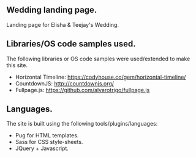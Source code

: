 ## Wedding landing page.

Landing page for Elisha & Teejay's Wedding.

## Libraries/OS code samples used.

The following libraries or OS code samples were used/extended to make this site.

- Horizontal Timeline: https://codyhouse.co/gem/horizontal-timeline/
- CountdownJS: http://countdownjs.org/
- Fullpage.js: https://github.com/alvarotrigo/fullpage.js

## Languages.

The site is built using the following tools/plugins/languages:

- Pug for HTML templates.
- Sass for CSS style-sheets.
- JQuery + Javascript.